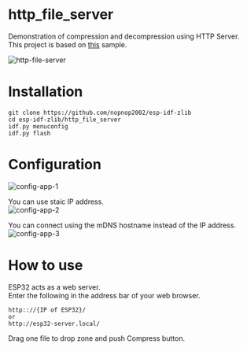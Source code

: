 # http_file_server   
Demonstration of compression and decompression using HTTP Server.   
This project is based on [this](https://github.com/espressif/esp-idf/tree/master/examples/protocols/http_server/file_serving) sample.   

![http-file-server](https://github.com/nopnop2002/esp-idf-zlib/assets/6020549/915d930d-2651-4277-b8bb-1b110fd4bb45)

# Installation

```
git clone https://github.com/nopnop2002/esp-idf-zlib
cd esp-idf-zlib/http_file_server
idf.py menuconfig
idf.py flash
```

# Configuration
![config-app-1](https://github.com/nopnop2002/esp-idf-zlib/assets/6020549/ab1b777a-2ea0-4d75-a22d-59027a4c54cc)

You can use staic IP address.   
![config-app-2](https://github.com/nopnop2002/esp-idf-zlib/assets/6020549/defd2b59-6ccf-41c4-adde-10532b74de34)

You can connect using the mDNS hostname instead of the IP address.   
![config-app-3](https://github.com/nopnop2002/esp-idf-zlib/assets/6020549/0a7fc562-0f00-4d0c-a077-f968643be074)


# How to use
ESP32 acts as a web server.   
Enter the following in the address bar of your web browser.   
```
http:://{IP of ESP32}/
or
http://esp32-server.local/
```

Drag one file to drop zone and push Compress button.   
